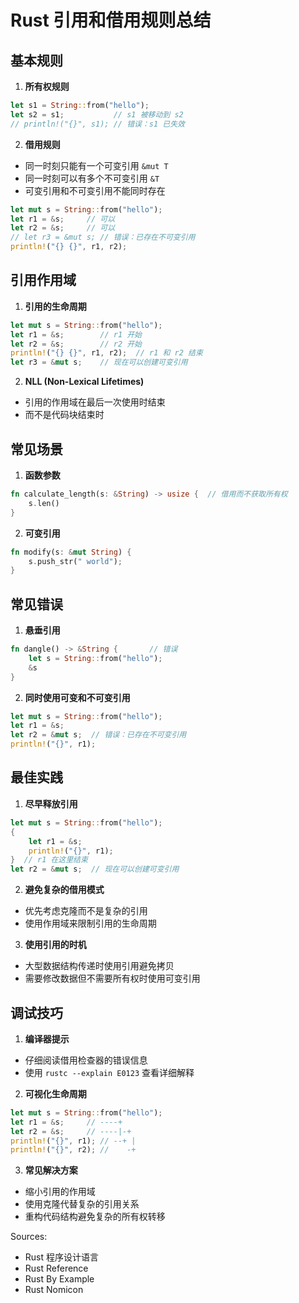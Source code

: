 # Rust 引用和借用规则总结

## 基本规则

1. **所有权规则**
````rust
let s1 = String::from("hello");
let s2 = s1;           // s1 被移动到 s2
// println!("{}", s1); // 错误：s1 已失效
````

2. **借用规则**
- 同一时刻只能有一个可变引用 `&mut T`
- 同一时刻可以有多个不可变引用 `&T`
- 可变引用和不可变引用不能同时存在
````rust
let mut s = String::from("hello");
let r1 = &s;     // 可以
let r2 = &s;     // 可以
// let r3 = &mut s; // 错误：已存在不可变引用
println!("{} {}", r1, r2);
````

## 引用作用域

1. **引用的生命周期**
````rust
let mut s = String::from("hello");
let r1 = &s;        // r1 开始
let r2 = &s;        // r2 开始
println!("{} {}", r1, r2);  // r1 和 r2 结束
let r3 = &mut s;    // 现在可以创建可变引用
````

2. **NLL (Non-Lexical Lifetimes)**
- 引用的作用域在最后一次使用时结束
- 而不是代码块结束时

## 常见场景

1. **函数参数**
````rust
fn calculate_length(s: &String) -> usize {  // 借用而不获取所有权
    s.len()
}
````

2. **可变引用**
````rust
fn modify(s: &mut String) {
    s.push_str(" world");
}
````

## 常见错误

1. **悬垂引用**
````rust
fn dangle() -> &String {       // 错误
    let s = String::from("hello");
    &s
}
````

2. **同时使用可变和不可变引用**
````rust
let mut s = String::from("hello");
let r1 = &s;
let r2 = &mut s;  // 错误：已存在不可变引用
println!("{}", r1);
````

## 最佳实践

1. **尽早释放引用**
````rust
let mut s = String::from("hello");
{
    let r1 = &s;
    println!("{}", r1);
}  // r1 在这里结束
let r2 = &mut s;  // 现在可以创建可变引用
````

2. **避免复杂的借用模式**
- 优先考虑克隆而不是复杂的引用
- 使用作用域来限制引用的生命周期

3. **使用引用的时机**
- 大型数据结构传递时使用引用避免拷贝
- 需要修改数据但不需要所有权时使用可变引用

## 调试技巧

1. **编译器提示**
- 仔细阅读借用检查器的错误信息
- 使用 `rustc --explain E0123` 查看详细解释

2. **可视化生命周期**
````rust
let mut s = String::from("hello");
let r1 = &s;     // ----+
let r2 = &s;     // ----|-+
println!("{}", r1); // --+ |
println!("{}", r2); //    -+
````

3. **常见解决方案**
- 缩小引用的作用域
- 使用克隆代替复杂的引用关系
- 重构代码结构避免复杂的所有权转移

Sources:
- Rust 程序设计语言
- Rust Reference
- Rust By Example
- Rust Nomicon
